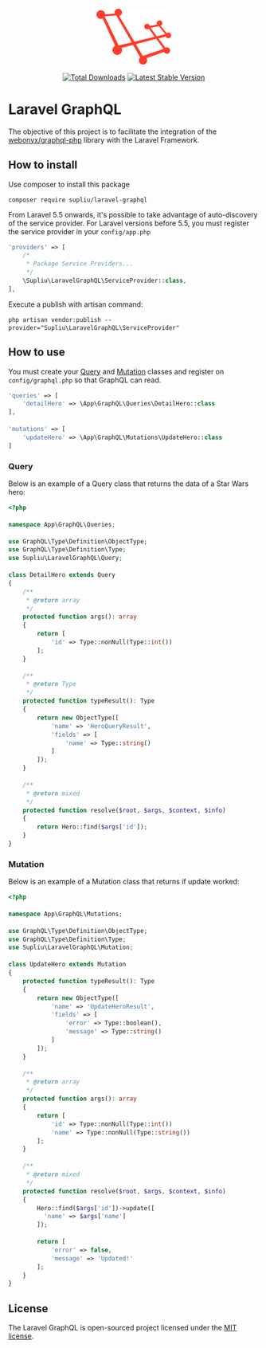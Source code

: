 <p align="center">
  <img src="assets/logo.png" width="150">
</p>

<p align="center">
  <a href="https://packagist.org/packages/supliu/laravel-graphql"><img src="https://poser.pugx.org/supliu/laravel-graphql/d/total.svg" alt="Total Downloads"></a>
  <a href="https://packagist.org/packages/supliu/laravel-graphql"><img src="https://poser.pugx.org/supliu/laravel-graphql/v/stable.svg" alt="Latest Stable Version"></a>
</p>

# Laravel GraphQL

The objective of this project is to facilitate the integration of the <a href="https://github.com/webonyx/graphql-php">webonyx/graphql-php</a> library with the Laravel Framework.

## How to install

Use composer to install this package

```
composer require supliu/laravel-graphql
```
From Laravel 5.5 onwards, it's possible to take advantage of auto-discovery of the service provider. For Laravel versions before 5.5, you must register the service provider in your `config/app.php`

```php
'providers' => [
    /*
     * Package Service Providers...
     */
    \Supliu\LaravelGraphQL\ServiceProvider::class,
],
```

Execute a publish with artisan command:

```
php artisan vendor:publish --provider="Supliu\LaravelGraphQL\ServiceProvider"
```

## How to use

You must create your <a href="https://graphql.org/learn/queries/">Query</a> and <a href="https://graphql.org/learn/queries/#mutations">Mutation</a> classes and register on `config/graphql.php` so that GraphQL can read.

```php
'queries' => [
    'detailHero' => \App\GraphQL\Queries\DetailHero::class
],

'mutations' => [
    'updateHero' => \App\GraphQL\Mutations\UpdateHero::class
]
```

### Query

Below is an example of a Query class that returns the data of a Star Wars hero:

```php
<?php

namespace App\GraphQL\Queries;

use GraphQL\Type\Definition\ObjectType;
use GraphQL\Type\Definition\Type;
use Supliu\LaravelGraphQL\Query;

class DetailHero extends Query
{
    /**
     * @return array
     */
    protected function args(): array
    {
        return [
            'id' => Type::nonNull(Type::int())
        ];
    }
    
    /**
     * @return Type
     */
    protected function typeResult(): Type
    {
        return new ObjectType([
            'name' => 'HeroQueryResult',
            'fields' => [
                'name' => Type::string()
            ]
        ]);
    }

    /**
     * @return mixed
     */
    protected function resolve($root, $args, $context, $info)
    {
        return Hero::find($args['id']);
    }
}
```

### Mutation

Below is an example of a Mutation class that returns if update worked:

```php
<?php

namespace App\GraphQL\Mutations;

use GraphQL\Type\Definition\ObjectType;
use GraphQL\Type\Definition\Type;
use Supliu\LaravelGraphQL\Mutation;

class UpdateHero extends Mutation
{
    protected function typeResult(): Type
    {
        return new ObjectType([
            'name' => 'UpdateHeroResult',
            'fields' => [
                'error' => Type::boolean(),
                'message' => Type::string()
            ]
        ]);
    }

    /**
     * @return array
     */
    protected function args(): array
    {
        return [
            'id' => Type::nonNull(Type::int())
            'name' => Type::nonNull(Type::string())
        ];
    }

    /**
     * @return mixed
     */
    protected function resolve($root, $args, $context, $info)
    {
        Hero::find($args['id'])->update([
          'name' => $args['name']
        ]);
    
        return [
            'error' => false,
            'message' => 'Updated!'
        ];
    }
}
```

## License

The Laravel GraphQL is open-sourced project licensed under the [MIT license](https://opensource.org/licenses/MIT).
